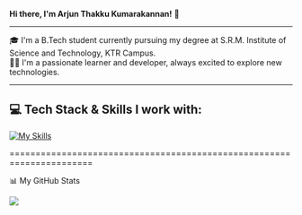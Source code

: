 <b>Hi there, I'm Arjun Thakku Kumarakannan!</b> 👋<br>

--------------------------------------------------------------------

🎓 I'm a B.Tech student currently pursuing my degree at S.R.M. Institute of Science and Technology, KTR Campus.<br>
👨‍💻 I'm a passionate learner and developer, always excited to explore new technologies.

--------------------------------------------------------------------

💻 Tech Stack & Skills I work with:
---------------------------------------------------------------
[![My Skills](https://skillicons.dev/icons?i=js,html,css,cpp,mysql,py)](https://skillicons.dev)

======================================================================

📊 My GitHub Stats

![](https://github-readme-stats.vercel.app/api?username=MORPHEUS-536&theme=radical&hide_border=false&include_all_commits=false&count_private=false)
